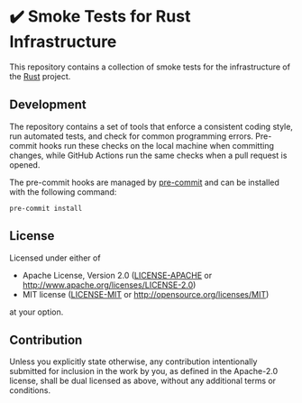 # ✔️ Smoke Tests for Rust Infrastructure

This repository contains a collection of smoke tests for the infrastructure of
the [Rust] project.

## Development

The repository contains a set of tools that enforce a consistent coding style,
run automated tests, and check for common programming errors. Pre-commit hooks
run these checks on the local machine when committing changes, while GitHub
Actions run the same checks when a pull request is opened.

The pre-commit hooks are managed by [pre-commit] and can be installed with the
following command:

```shell
pre-commit install
```

## License

Licensed under either of

- Apache License, Version 2.0 ([LICENSE-APACHE](LICENSE-APACHE) or <http://www.apache.org/licenses/LICENSE-2.0>)
- MIT license ([LICENSE-MIT](LICENSE-MIT) or <http://opensource.org/licenses/MIT>)

at your option.

## Contribution

Unless you explicitly state otherwise, any contribution intentionally submitted
for inclusion in the work by you, as defined in the Apache-2.0 license, shall be
dual licensed as above, without any additional terms or conditions.

[pre-commit]: https://pre-commit.com/
[rust]: https://www.rust-lang.org/
